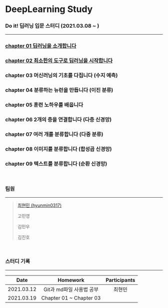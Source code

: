 # DeepLearning Study
### Do it! 딥러닝 입문 스터디 (2021.03.08 ~ )
---
### [chapter 01 딥러닝을 소개합니다](https://github.com/hyunmin0317/DeepLearning_Study/blob/master/chap01/chap01.md)

### [chapter 02 최소한의 도구로 딥러닝을 시작합니다](https://github.com/hyunmin0317/DeepLearning_Study/blob/master/chap02/chap02.md)

### chapter 03 머신러닝의 기초를 다집니다 (수지 예측)

### chapter 04 분류하는 뉴런을 만듭니다 (이진 분류)

### chapter 05 훈련 노하우를 배웁니다

### chapter 06 2개의 층을 연결합니다 (다층 신경망)

### chapter 07 여러 개를 분류합니다 (다중 분류)

### chapter 08 이미지를 분류합니다 (합성곱 신경망)

### chapter 09 텍스트를 분류합니다 (순환 신경망)

<br>

### 팀원

---

> [최현민 (hyunmin0317)](https://github.com/hyunmin0317?tab=repositories)
>
> 고민영
>
> 김민우
>
> 김진호

<br>

### 스터디 기록

---

|    Date    |         Homework         | Participants |
| :--------: | :----------------------: | :----------: |
| 2021.03.12 | Git과 md파일 사용법 공부 |    최현민    |
| 2021.03.19 | Chapter 01 ~ Chapter 03  |              |